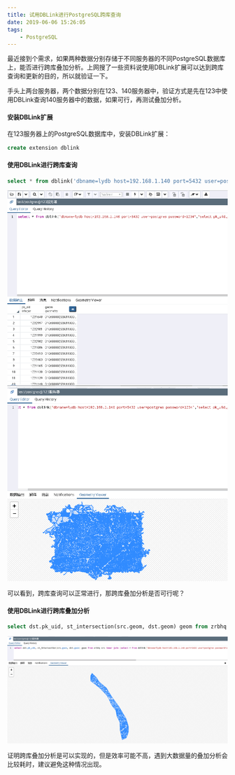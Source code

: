 ```yaml
---
title: 试用DBLink进行PostgreSQL跨库查询
date: 2019-06-06 15:26:05
tags:
	- PostgreSQL
---
```

最近接到个需求，如果两种数据分别存储于不同服务器的不同PostgreSQL数据库上，能否进行跨库叠加分析。上网搜了一些资料说使用DBLink扩展可以达到跨库查询和更新的目的，所以就验证一下。

手头上两台服务器，两个数据分别在123、140服务器中，验证方式是先在123中使用DBLink查询140服务器中的数据，如果可行，再测试叠加分析。

#### 安装DBLink扩展
在123服务器上的PostgreSQL数据库中，安装DBLink扩展：
```sql
create extension dblink
```

#### 使用DBLink进行跨库查询

```sql
select * from dblink('dbname=lydb host=192.168.1.140 port=5432 user=postgres password=1234','select pk_uid,geom from ldgx_36_jiangxi.ldgx2016_p') t (pk_uid integer, geom geometry)
```

![跨库查询](testpgdblink/1.png)
![跨库查询](testpgdblink/2.png)

可以看到，跨库查询可以正常进行，那跨库叠加分析是否可行呢？

#### 使用DBLink进行跨库叠加分析

```sql
select dst.pk_uid, st_intersection(src.geom, dst.geom) geom from zrbhq src inner join (select * from dblink('dbname=lydb host=192.168.1.140 port=5432 user=postgres password=1234','select pk_uid,geom from ldgx_36_jiangxi.ldgx2016_p') as t(pk_uid integer, geom GEOMETRY)) dst on st_intersects(src.geom, dst.geom)
```

![跨库叠加分析](testpgdblink/3.png)

证明跨库叠加分析是可以实现的，但是效率可能不高，遇到大数据量的叠加分析会比较耗时，建议避免这种情况出现。